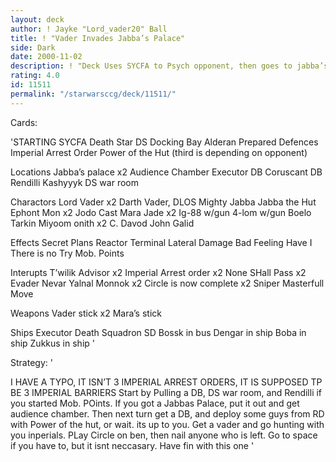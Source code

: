 ```yaml
---
layout: deck
author: ! Jayke "Lord_vader20" Ball
title: ! "Vader Invades Jabba’s Palace"
side: Dark
date: 2000-11-02
description: ! "Deck Uses SYCFA to Psych opponent, then goes to jabba’s Palace or thier planet to kill"
rating: 4.0
id: 11511
permalink: "/starwarsccg/deck/11511/"
---
```

Cards: 

'STARTING
SYCFA
Death Star
DS Docking Bay
Alderan
Prepared Defences
Imperial Arrest Order
Power of the Hut
(third is depending on opponent)

Locations
Jabba’s palace x2
Audience Chamber
Executor DB
Coruscant DB
Rendilli
Kashyyyk
DS war room

Charactors
Lord Vader x2
Darth Vader, DLOS
Mighty Jabba
Jabba the Hut
Ephont Mon x2
Jodo Cast
Mara Jade x2
Ig-88 w/gun
4-lom w/gun
Boelo
Tarkin
Miyoom onith x2
C. Davod John
Galid

Effects
Secret Plans
Reactor Terminal
Lateral Damage
Bad Feeling Have I
There is no Try
Mob. Points

Interupts
T’wilik Advisor x2
Imperial Arrest order x2
None SHall Pass x2
Evader
Nevar Yalnal
Monnok x2
Circle is now complete x2
Sniper
Masterfull Move

Weapons
Vader stick x2
Mara’s stick

Ships
Executor
Death Squadron SD
Bossk in bus
Dengar in ship
Boba in ship
Zukkus in ship '

Strategy: '

I HAVE A TYPO, IT ISN’T 3 IMPERIAL ARREST ORDERS, IT IS SUPPOSED TP BE 3 IMPERIAL BARRIERS  Start by Pulling a DB, DS war room, and Rendilli if you started Mob. POints. If you got a Jabbas Palace, put it out and get audience chamber. Then next turn get a DB, and deploy some guys from RD with Power of the hut, or wait. its up to you. Get a vader and go hunting with you inperials. PLay Circle on ben, then nail anyone who is left. Go to space if you have to, but it isnt neccasary. Have fin with this one	'
